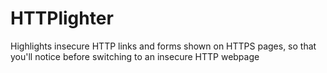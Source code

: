 # HTTPlighter
Highlights insecure HTTP links and forms shown on HTTPS pages, so that you'll notice before switching to an insecure HTTP webpage
